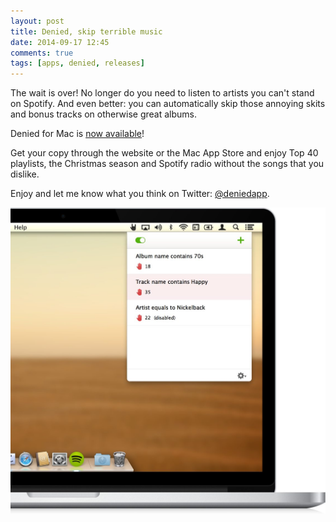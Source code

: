 ```yaml
---
layout: post
title: Denied, skip terrible music
date: 2014-09-17 12:45
comments: true
tags: [apps, denied, releases]
---
```


The wait is over! No longer do you need to listen to artists you can't stand on Spotify. And even better: you can automatically skip those annoying skits and bonus tracks on otherwise great albums.

Denied for Mac is [now available](http://www.getdenied.com)!

Get your copy through the website or the Mac App Store and enjoy Top 40 playlists, the Christmas season and Spotify radio without the songs that you dislike.

Enjoy and let me know what you think on Twitter: [@deniedapp](https://www.twitter.com/deniedapp).

![Denied rules overview](/assets/img/old/content/denied-rulesoverview@2x.jpg)
